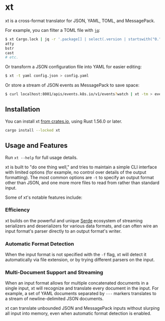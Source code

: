 # xt

xt is a cross-format translator for JSON, YAML, TOML, and MessagePack.

For example, you can filter a TOML file with [`jq`][jq]:

```sh
$ xt Cargo.lock | jq -r '.package[] | select(.version | startswith("0.")).name'
atty
bstr
cast
# etc.
```

Or transform a JSON configuration file into YAML for easier editing:

```sh
$ xt -t yaml config.json > config.yaml
```

Or store a stream of JSON events as MessagePack to save space:

```sh
$ curl localhost:8001/apis/events.k8s.io/v1/events?watch | xt -tm > events.msgpack
```

## Installation

You can install xt [from crates.io][crate], using Rust 1.56.0 or later.

```sh
cargo install --locked xt
```

[crate]: https://crates.io/crates/xt

## Usage and Features

Run `xt --help` for full usage details.

xt is built to "do one thing well," and tries to maintain a simple CLI interface
with limited options (for example, no control over details of the output
formatting). The most common options are `-t` to specify an output format other
than JSON, and one more more files to read from rather than standard input.

Some of xt's notable features include:

### Efficiency

xt builds on the powerful and unique [Serde][serde] ecosystem of streaming
serializers and deserializers for various data formats, and can often wire an
input format's parser directly to an output format's writer.

### Automatic Format Detection

When the input format is not specified with the `-f` flag, xt will detect it
automatically via file extension, or by trying different parsers on the input.

### Multi-Document Support and Streaming

When an input format allows for multiple concatenated documents in a single
input, xt will recognize and translate every document in the input. For example,
a set of YAML documents separated by `---` markers translates to a stream of
newline-delimited JSON documents.

xt can translate unbounded JSON and MessagePack inputs without slurping all
input into memory, even when automatic format detection is enabled.

[jq]: https://stedolan.github.io/jq/
[serde]: https://serde.rs/
